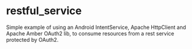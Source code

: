 restful_service
===============

Simple example of using an Android IntentService, Apache HttpClient and Apache Amber OAuth2 lib, to consume resources from a 
rest service protected by OAuth2.